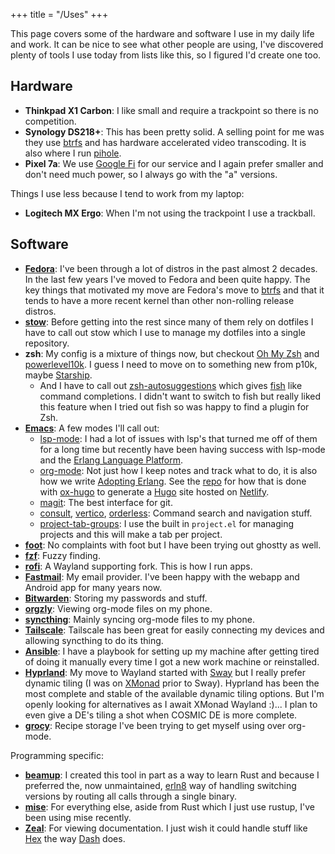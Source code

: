 +++
title = "/Uses"
+++

This page covers some of the hardware and software I use in my daily life and
work. It can be nice to see what other people are using, I've discovered plenty
of tools I use today from lists like this, so I figured I'd create one too.

## Hardware

* **Thinkpad X1 Carbon**: I like small and require a trackpoint so there is no competition.
* **Synology DS218+**: This has been pretty solid. A selling point for me was they
  use [btrfs](https://btrfs.readthedocs.io/en/latest/) and has hardware
  accelerated video transcoding. It is also where I run
  [pihole](https://pi-hole.net/).
* **Pixel 7a**: We use [Google Fi](https://fi.google.com) for our service and I
  again prefer smaller and don't need much power, so I always go with the "a"
  versions.

Things I use less because I tend to work from my laptop:

* **Logitech MX Ergo**: When I'm not using the trackpoint I use a trackball. 

## Software

* **[Fedora](https://fedoraproject.org/)**: I've been through a lot of distros in
  the past almost 2 decades. In the last few years I've moved to Fedora and been
  quite happy. The key things that motivated my move are Fedora's move to
  [btrfs](https://btrfs.readthedocs.io/en/latest/) and that it tends to have a
  more recent kernel than other non-rolling release distros.
* **[stow](https://www.gnu.org/software/stow/)**: Before getting into the rest since
  many of them rely on dotfiles I have to call out stow which I use to manage my
  dotfiles into a single repository.
* **zsh**: My config is a mixture of things now, but checkout [Oh My
  Zsh](https://ohmyz.sh/) and
  [powerlevel10k](https://github.com/romkatv/powerlevel10k). I guess I need to
  move on to something new from p10k, maybe [Starship](https://starship.rs/).
  * And I have to call out
    [zsh-autosuggestions](https://github.com/zsh-users/zsh-autosuggestions)
    which gives [fish](https://fishshell.com/) like command completions. I
    didn't want to switch to fish but really liked this feature when I tried out
    fish so was happy to find a plugin for Zsh.
* **[Emacs](https://www.gnu.org/software/emacs/)**: A few modes I'll call out:
  * [lsp-mode](https://emacs-lsp.github.io/lsp-mode/): I had a lot of issues
    with lsp's that turned me off of them for a long time but recently have been
    having success with lsp-mode and the [Erlang Language Platform](https://whatsapp.github.io/erlang-language-platform/).
  * [org-mode](https://orgmode.org/): Not just how I keep notes and track what
    to do, it is also how we write [Adopting
    Erlang](https://adoptingerlang.org/). See the
    [repo](https://github.com/adoptingerlang/adoptingerlang/) for how that is
    done with [ox-hugo](https://ox-hugo.scripter.co/) to generate a
    [Hugo](https://gohugo.io/) site hosted on
    [Netlify](https://www.netlify.com/).
  * [magit](https://magit.vc/): The best interface for git.
  * [consult](https://github.com/minad/consult/),
    [vertico](https://github.com/minad/vertico),
    [orderless](https://github.com/oantolin/orderless): Command search and
    navigation stuff.
  * [project-tab-groups](https://github.com/fritzgrabo/project-tab-groups): I
    use the built in `project.el` for managing projects and this will make a tab
    per project.
* **[foot](https://codeberg.org/dnkl/foot)**: No complaints with foot but I have
  been trying out ghostty as well.
* **[fzf](https://github.com/junegunn/fzf)**: Fuzzy finding.
* **[rofi](https://github.com/lbonn/rofi)**: A Wayland supporting fork. This is how
  I run apps.
* **[Fastmail](https://fastmail.com)**: My email provider. I've been happy with the
  webapp and Android app for many years now.
* **[Bitwarden](https://bitwarden.com/)**: Storing my passwords and stuff.
* **[orgzly](https://www.orgzly.com/)**: Viewing org-mode files on my phone. 
* **[syncthing](https://syncthing.net/)**: Mainly syncing org-mode files to my
  phone.
* **[Tailscale](https://tailscale.com/)**: Tailscale has been great for easily
  connecting my devices and allowing syncthing to do its thing.
* **[Ansible](https://www.ansible.com/)**: I have a playbook for setting up my
  machine after getting tired of doing it manually every time I got a new work
  machine or reinstalled.
* **[Hyprland](https://hyprland.org/)**: My move to Wayland started with
  [Sway](https://swaywm.org/) but I really prefer dynamic tiling (I was on
  [XMonad](https://xmonad.org/) prior to Sway). Hyprland has been the most
  complete and stable of the available dynamic tiling options. But I'm openly
  looking for alternatives as I await XMonad Wayland :)... I plan to even give a
  DE's tiling a shot when COSMIC DE is more complete.
* **[grocy](https://grocy.info/)**: Recipe storage I've been trying to get myself
  using over org-mode.

Programming specific:

* **[beamup](https://tsloughter.github.io/beamup/)**: I created this tool in part as a
  way to learn Rust and because I preferred the, now unmaintained,
  [erln8](https://github.com/metadave/erln8) way of handling switching versions
  by routing all calls through a single binary.
* **[mise](https://mise.jdx.dev/)**: For everything else, aside from Rust which I
  just use rustup, I've been using mise recently.
* **[Zeal](https://zealdocs.org/)**: For viewing documentation. I just wish it could
  handle stuff like [Hex](https://hex.pm/) the way
  [Dash](https://kapeli.com/dash) does.

